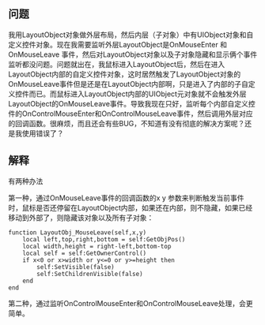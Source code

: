 ## 问题
我用LayoutObject对象做外层布局，然后内层（子对象）中有UIObject对象和自定义控件对象。现在我需要监听外层LayoutObject是OnMouseEnter 和 OnMouseLeave 事件，然后对LayoutObject对象以及子对象隐藏和显示俩个事件监听都没问题。问题就出在，我鼠标进入LayoutObject后，然后在进入LayoutObject内部的自定义控件对象，这时居然触发了LayoutObject对象的OnMouseLeave事件但是还是在LayoutObject内部啊，只是进入了内部的子自定义控件而已。而鼠标进入LayoutObject内部的UIObject元对象就不会触发外层LayoutObject的OnMouseLeave事件。导致我现在只好，监听每个内部自定义控件的OnControlMouseEnter和OnControlMouseLeave事件，然后调用外层对应的回调函数。很麻烦，而且还会有些BUG，不知道有没有彻底的解决方案呢？还是我使用错误了？

## 解释
有两种办法

第一种，通过OnMouseLeave事件的回调函数的x y 参数来判断触发当前事件时，鼠标是否还停留在LayoutObject内部，如果还在内部，则不隐藏，如果已经移动到外部了，则隐藏该对象以及所有子对象：
```
function LayoutObj_MouseLeave(self,x,y)
    local left,top,right,bottom = self:GetObjPos()
    local width,height = right-left,bottom-top
    local self = self:GetOwnerControl()
    if x<0 or x>width or y<=0 or y>=height then
        self:SetVisible(false)
        self:SetChildrenVisible(false)
    end
end
```

第二种，通过监听OnControlMouseEnter和OnControlMouseLeave处理，会更简单。